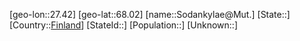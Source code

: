 ﻿---
location: [68.02,27.42]
type: City
tags:
- geo/City


SpocWebEntityId: 34336
isDeleted: false
confidential: public

---
[geo-lon::27.42]
[geo-lat::68.02]
[name::Sodankylae@Mut.]
[State::]
[Country::[Finland](geo/Continent/Europe/Finland.md)]
[StateId::]
[Population::]
[Unknown::]

